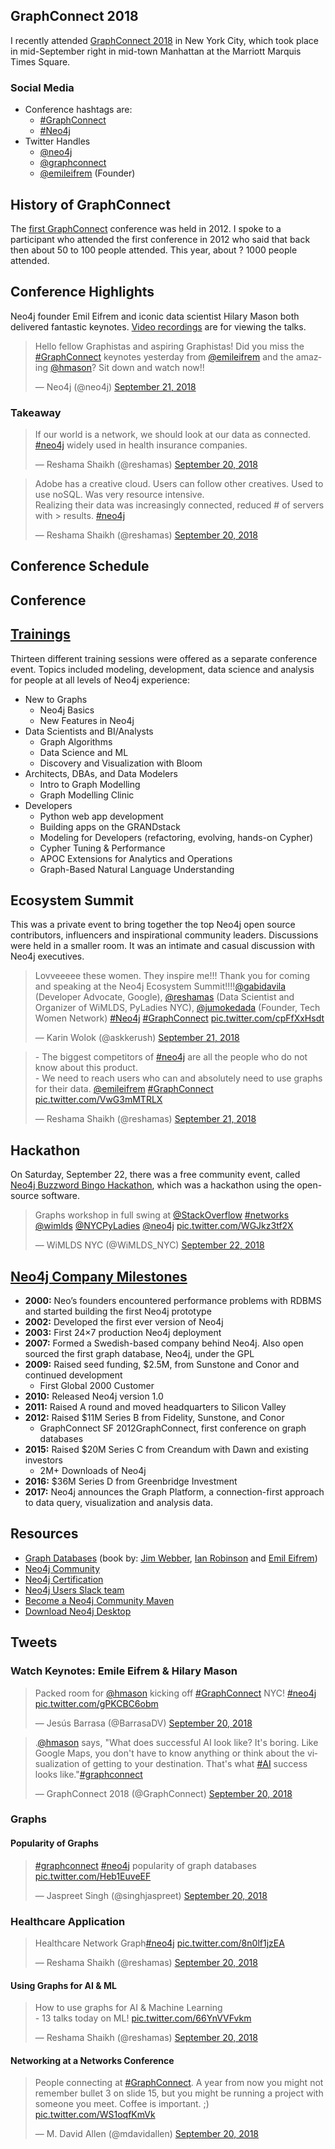 ## GraphConnect 2018
I recently attended [GraphConnect 2018](https://graphconnect.com) in New York City, which took place in mid-September right in mid-town Manhattan at the Marriott Marquis Times Square. 

### Social Media
- Conference hashtags are:
  - [#GraphConnect](https://twitter.com/hashtag/GraphConnect?src=hash)
  - [#Neo4j](https://twitter.com/hashtag/GraphConnect?src=hash)
- Twitter Handles
  - [@neo4j](https://twitter.com/neo4j?lang=en)
  - [@graphconnect](https://twitter.com/graphconnect?lang=en)
  - [@emileifrem](https://twitter.com/emileifrem) (Founder)
  
  
## History of GraphConnect
The [first GraphConnect](https://graphconnect.com/#location) conference was held in 2012.  I spoke to a participant who attended the first conference in 2012 who said that back then about 50 to 100 people attended.  This year, about ? 1000 people attended.

## Conference Highlights
Neo4j founder Emil Eifrem and iconic data scientist Hilary Mason both delivered fantastic keynotes. [Video recordings](https://neo4j.com/graphconnect-live/) are for viewing the talks.  

<blockquote class="twitter-tweet" data-lang="en"><p lang="en" dir="ltr">Hello fellow Graphistas and aspiring Graphistas!  Did you miss the <a href="https://twitter.com/hashtag/GraphConnect?src=hash&amp;ref_src=twsrc%5Etfw">#GraphConnect</a> keynotes yesterday from <a href="https://twitter.com/emileifrem?ref_src=twsrc%5Etfw">@emileifrem</a> and the amazing <a href="https://twitter.com/hmason?ref_src=twsrc%5Etfw">@hmason</a>?  Sit down and watch now!!</p>&mdash; Neo4j (@neo4j) <a href="https://twitter.com/neo4j/status/1043217310369112064?ref_src=twsrc%5Etfw">September 21, 2018</a></blockquote>
<script async src="https://platform.twitter.com/widgets.js" charset="utf-8"></script>

### Takeaway
<blockquote class="twitter-tweet" data-lang="en"><p lang="en" dir="ltr">If our world is a network, we should look at our data as connected.  <a href="https://twitter.com/hashtag/neo4j?src=hash&amp;ref_src=twsrc%5Etfw">#neo4j</a> widely used in health insurance companies.</p>&mdash; Reshama Shaikh (@reshamas) <a href="https://twitter.com/reshamas/status/1042766874134630400?ref_src=twsrc%5Etfw">September 20, 2018</a></blockquote>
<script async src="https://platform.twitter.com/widgets.js" charset="utf-8"></script>

<blockquote class="twitter-tweet" data-lang="en"><p lang="en" dir="ltr">Adobe has a creative cloud.  Users can follow other creatives. Used to use noSQL. Was very resource intensive. <br>Realizing their data was increasingly connected, reduced # of servers with &gt; results.  <a href="https://twitter.com/hashtag/neo4j?src=hash&amp;ref_src=twsrc%5Etfw">#neo4j</a></p>&mdash; Reshama Shaikh (@reshamas) <a href="https://twitter.com/reshamas/status/1042766430851280896?ref_src=twsrc%5Etfw">September 20, 2018</a></blockquote>
<script async src="https://platform.twitter.com/widgets.js" charset="utf-8"></script>


## Conference Schedule

## Conference

## [Trainings](https://graphconnect.com/#training)
Thirteen different training sessions were offered as a separate conference event.  Topics included modeling, development, data science and analysis for people at all levels of Neo4j experience:
- New to Graphs
  - Neo4j Basics
  - New Features in Neo4j
- Data Scientists and BI/Analysts
  - Graph Algorithms
  - Data Science and ML
  - Discovery and Visualization with Bloom
- Architects, DBAs, and Data Modelers
  - Intro to Graph Modelling  
  - Graph Modelling Clinic
- Developers
  - Python web app development
  - Building apps on the GRANDstack
  - Modeling for Developers (refactoring, evolving, hands-on Cypher)
  - Cypher Tuning & Performance
  - APOC Extensions for Analytics and Operations
  - Graph-Based Natural Language Understanding


## Ecosystem Summit
This was a private event to bring together the top Neo4j open source contributors, influencers and inspirational community leaders.  Discussions were held in a smaller room.  It was an intimate and casual discussion with Neo4j executives.

<blockquote class="twitter-tweet" data-lang="en"><p lang="en" dir="ltr">Lovveeeee these women. They inspire me!!! Thank you for coming and speaking at the Neo4j Ecosystem Summit!!!!<a href="https://twitter.com/gabidavila?ref_src=twsrc%5Etfw">@gabidavila</a> (Developer Advocate, Google), <a href="https://twitter.com/reshamas?ref_src=twsrc%5Etfw">@reshamas</a> (Data Scientist and Organizer of WiMLDS, PyLadies NYC), <a href="https://twitter.com/jumokedada?ref_src=twsrc%5Etfw">@jumokedada</a> (Founder, Tech Women Network) <a href="https://twitter.com/hashtag/Neo4j?src=hash&amp;ref_src=twsrc%5Etfw">#Neo4j</a> <a href="https://twitter.com/hashtag/GraphConnect?src=hash&amp;ref_src=twsrc%5Etfw">#GraphConnect</a> <a href="https://t.co/cpFfXxHsdt">pic.twitter.com/cpFfXxHsdt</a></p>&mdash; Karin Wolok (@askkerush) <a href="https://twitter.com/askkerush/status/1043205704134414338?ref_src=twsrc%5Etfw">September 21, 2018</a></blockquote>
<script async src="https://platform.twitter.com/widgets.js" charset="utf-8"></script>

<blockquote class="twitter-tweet" data-lang="en"><p lang="en" dir="ltr">- The biggest competitors of <a href="https://twitter.com/hashtag/neo4j?src=hash&amp;ref_src=twsrc%5Etfw">#neo4j</a> are all the people who do not know about this product.  <br>- We need to reach users who can and absolutely need to use graphs for their data.   <a href="https://twitter.com/emileifrem?ref_src=twsrc%5Etfw">@emileifrem</a> <a href="https://twitter.com/hashtag/GraphConnect?src=hash&amp;ref_src=twsrc%5Etfw">#GraphConnect</a> <a href="https://t.co/VwG3mMTRLX">pic.twitter.com/VwG3mMTRLX</a></p>&mdash; Reshama Shaikh (@reshamas) <a href="https://twitter.com/reshamas/status/1043212788699734017?ref_src=twsrc%5Etfw">September 21, 2018</a></blockquote>
<script async src="https://platform.twitter.com/widgets.js" charset="utf-8"></script>




## Hackathon
On Saturday, September 22, there was a free community event, called [Neo4j Buzzword Bingo Hackathon](https://www.meetup.com/nycneo4j/events/253585951/), which was a hackathon using the open-source software.

<blockquote class="twitter-tweet" data-lang="en"><p lang="en" dir="ltr">Graphs workshop in full swing at <a href="https://twitter.com/StackOverflow?ref_src=twsrc%5Etfw">@StackOverflow</a> <a href="https://twitter.com/hashtag/networks?src=hash&amp;ref_src=twsrc%5Etfw">#networks</a> <a href="https://twitter.com/wimlds?ref_src=twsrc%5Etfw">@wimlds</a> <a href="https://twitter.com/NYCPyLadies?ref_src=twsrc%5Etfw">@NYCPyLadies</a> <a href="https://twitter.com/neo4j?ref_src=twsrc%5Etfw">@neo4j</a> <a href="https://t.co/WGJkz3tf2X">pic.twitter.com/WGJkz3tf2X</a></p>&mdash; WiMLDS NYC (@WiMLDS_NYC) <a href="https://twitter.com/WiMLDS_NYC/status/1043508496136843264?ref_src=twsrc%5Etfw">September 22, 2018</a></blockquote>
<script async src="https://platform.twitter.com/widgets.js" charset="utf-8"></script>





## [Neo4j Company Milestones](https://neo4j.com/company/)
- **2000:**  Neo’s founders encountered performance problems with RDBMS and started building the first Neo4j prototype
- **2002:**  Developed the first ever version of Neo4j
- **2003:**  First 24×7 production Neo4j deployment
- **2007:**  Formed a Swedish-based company behind Neo4j. Also open sourced the first graph database, Neo4j, under the GPL
- **2009:**  Raised seed funding, $2.5M, from Sunstone and Conor and continued development
  - First Global 2000 Customer
- **2010:**  Released Neo4j version 1.0  
- **2011:**  Raised A round and moved headquarters to Silicon Valley  
- **2012:**  Raised $11M Series B from Fidelity, Sunstone, and Conor
  - GraphConnect SF 2012GraphConnect, first conference on graph databases
- **2015:**  Raised $20M Series C from Creandum with Dawn and existing investors
  - 2M+ Downloads of Neo4j
- **2016:**  $36M Series D from Greenbridge Investment
- **2017:**  Neo4j announces the Graph Platform, a connection-first approach to data query, visualization and analysis data.

## Resources
- [Graph Databases](http://graphdatabases.com/?_ga=2.167459646.1699415370.1537624498-769648181.1535652704) (book by:  [Jim Webber](https://twitter.com/jimwebber), [Ian Robinson](https://twitter.com/iansrobinson) and [Emil Eifrem](https://twitter.com/emileifrem))
- [Neo4j Community](https://community.neo4j.com)
- [Neo4j Certification](https://neo4j.com/graphacademy/neo4j-certification/)
- [Neo4j Users Slack team](http://neo4j-users-slack-invite.herokuapp.com/)
- [Become a Neo4j Community Maven](https://neo4j.com/community/neo4j-community-maven/)
- [Download Neo4j Desktop](https://neo4j.com/download/)

## Tweets

### Watch Keynotes:  Emile Eifrem & Hilary Mason

<blockquote class="twitter-tweet" data-lang="en"><p lang="en" dir="ltr">Packed room for ⁦<a href="https://twitter.com/hmason?ref_src=twsrc%5Etfw">@hmason</a>⁩ kicking off <a href="https://twitter.com/hashtag/GraphConnect?src=hash&amp;ref_src=twsrc%5Etfw">#GraphConnect</a> NYC! <a href="https://twitter.com/hashtag/neo4j?src=hash&amp;ref_src=twsrc%5Etfw">#neo4j</a> <a href="https://t.co/gPKCBC6obm">pic.twitter.com/gPKCBC6obm</a></p>&mdash; Jesús Barrasa (@BarrasaDV) <a href="https://twitter.com/BarrasaDV/status/1042779775625035777?ref_src=twsrc%5Etfw">September 20, 2018</a></blockquote>
<script async src="https://platform.twitter.com/widgets.js" charset="utf-8"></script>


<blockquote class="twitter-tweet" data-lang="en"><p lang="en" dir="ltr">.<a href="https://twitter.com/hmason?ref_src=twsrc%5Etfw">@hmason</a> says, &quot;What does successful AI look like? It&#39;s boring. Like Google Maps, you don&#39;t have to know anything or think about the visualization of getting to your destination. That&#39;s what <a href="https://twitter.com/hashtag/AI?src=hash&amp;ref_src=twsrc%5Etfw">#AI</a> success looks like.&quot;<a href="https://twitter.com/hashtag/graphconnect?src=hash&amp;ref_src=twsrc%5Etfw">#graphconnect</a></p>&mdash; GraphConnect 2018 (@GraphConnect) <a href="https://twitter.com/GraphConnect/status/1042778457892106240?ref_src=twsrc%5Etfw">September 20, 2018</a></blockquote>
<script async src="https://platform.twitter.com/widgets.js" charset="utf-8"></script>

### Graphs

#### Popularity of Graphs
<blockquote class="twitter-tweet" data-lang="en"><p lang="en" dir="ltr"><a href="https://twitter.com/hashtag/graphconnect?src=hash&amp;ref_src=twsrc%5Etfw">#graphconnect</a> <a href="https://twitter.com/hashtag/neo4j?src=hash&amp;ref_src=twsrc%5Etfw">#neo4j</a> popularity of graph databases <a href="https://t.co/Heb1EuveEF">pic.twitter.com/Heb1EuveEF</a></p>&mdash; Jaspreet Singh (@singhjaspreet) <a href="https://twitter.com/singhjaspreet/status/1042767644921876481?ref_src=twsrc%5Etfw">September 20, 2018</a></blockquote>
<script async src="https://platform.twitter.com/widgets.js" charset="utf-8"></script>

### Healthcare Application


<blockquote class="twitter-tweet" data-lang="en"><p lang="en" dir="ltr">Healthcare Network Graph<a href="https://twitter.com/hashtag/neo4j?src=hash&amp;ref_src=twsrc%5Etfw">#neo4j</a> <a href="https://t.co/8n0lf1jzEA">pic.twitter.com/8n0lf1jzEA</a></p>&mdash; Reshama Shaikh (@reshamas) <a href="https://twitter.com/reshamas/status/1042881464189247488?ref_src=twsrc%5Etfw">September 20, 2018</a></blockquote>
<script async src="https://platform.twitter.com/widgets.js" charset="utf-8"></script>

#### Using Graphs for AI & ML
<blockquote class="twitter-tweet" data-lang="en"><p lang="en" dir="ltr">How to use graphs for AI &amp; Machine Learning <br>- 13 talks today on ML! <a href="https://t.co/66YnVVFvkm">pic.twitter.com/66YnVVFvkm</a></p>&mdash; Reshama Shaikh (@reshamas) <a href="https://twitter.com/reshamas/status/1042774199176065026?ref_src=twsrc%5Etfw">September 20, 2018</a></blockquote>
<script async src="https://platform.twitter.com/widgets.js" charset="utf-8"></script>


#### Networking at a Networks Conference
<blockquote class="twitter-tweet" data-lang="en"><p lang="en" dir="ltr">People connecting at <a href="https://twitter.com/hashtag/GraphConnect?src=hash&amp;ref_src=twsrc%5Etfw">#GraphConnect</a>. A year from now you might not remember bullet 3 on slide 15, but you might be running a project with someone you meet.  Coffee is important.  ;) <a href="https://t.co/WS1oqfKmVk">pic.twitter.com/WS1oqfKmVk</a></p>&mdash; M. David Allen (@mdavidallen) <a href="https://twitter.com/mdavidallen/status/1042789644633559040?ref_src=twsrc%5Etfw">September 20, 2018</a></blockquote>
<script async src="https://platform.twitter.com/widgets.js" charset="utf-8"></script>



